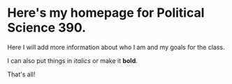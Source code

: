 # Here's my homepage for Political Science 390.

Here I will add more information about who I am and my goals for the class.

I can also put things in *italics* or make it **bold**.

That's all!
